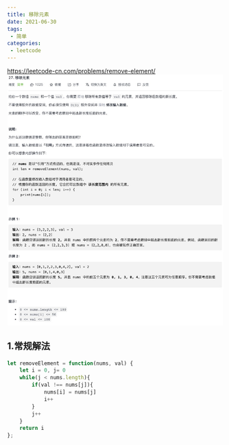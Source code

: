 ```yaml
---
title: 移除元素
date: 2021-06-30
tags:
 - 简单
categories:
 - leetcode
---
```


<https://leetcode-cn.com/problems/remove-element/>
![ 移除元素](./img/27.jpg)

## 1.常规解法

```js
let removeElement = function(nums, val) {
    let i = 0, j= 0
    while(j < nums.length){
        if(val !== nums[j]){
            nums[i] = nums[j]
            i++
        }
        j++
    }
    return i
};
```
